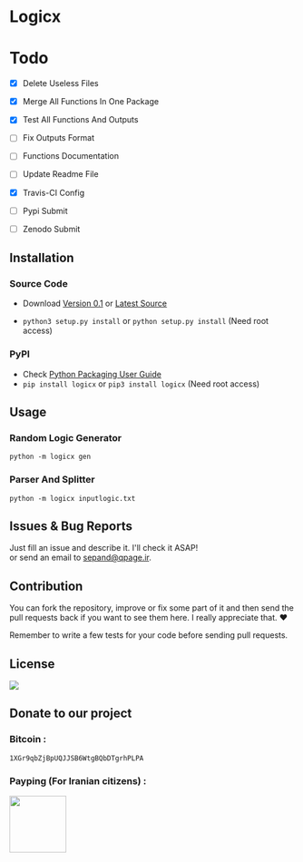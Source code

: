 # Logicx

# Todo			

- [x] Delete Useless Files
- [x] Merge All Functions In One Package
- [x] Test All Functions And Outputs
- [ ] Fix Outputs Format
- [ ] Functions Documentation
- [ ] Update Readme File
- [x] Travis-CI Config
- [ ] Pypi Submit
- [ ] Zenodo Submit 


## Installation		

### Source Code
- Download [Version 0.1](https://github.com/sepandhaghighi/logicx/archive/v0.1.zip) or [Latest Source ](https://github.com/sepandhaghighi/logicx/archive/master.zip)

- `python3 setup.py install` or `python setup.py install` (Need root access)	

			

### PyPI


- Check [Python Packaging User Guide](https://packaging.python.org/installing/)     
- `pip install logicx` or `pip3 install logicx` (Need root access)


## Usage

### Random Logic Generator		

`python -m logicx gen`

### Parser And Splitter			

`python -m logicx inputlogic.txt`			


## Issues & Bug Reports			

Just fill an issue and describe it. I'll check it ASAP!							
or send an email to [sepand@qpage.ir](mailto:sepand@qpage.ir "sepand@qpage.ir"). 				



## Contribution			

You can fork the repository, improve or fix some part of it and then send the pull requests back if you want to see them here. I really appreciate that. ❤️			

Remember to write a few tests for your code before sending pull requests. 	



## License

<a href="https://github.com/sepandhaghighi/logicx/blob/dev/LICENSE"><img src="https://img.shields.io/github/license/mashape/apistatus.svg"/></a>

## Donate to our project
								

<h3>Bitcoin :</h3>					

```1XGr9qbZjBpUQJJSB6WtgBQbDTgrhPLPA```			



<h3>Payping (For Iranian citizens) :</h3>

<a href="http://www.payping.net/sepandhaghighi" target="__blank"><img src="http://www.qpage.ir/images/payping.png" height=100px width=100px></a>	